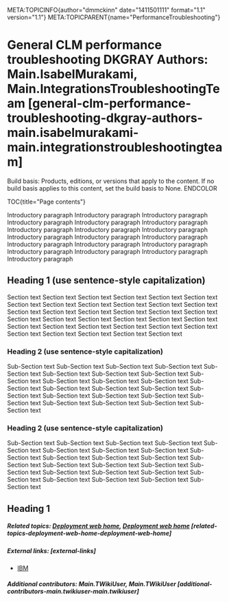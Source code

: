 META:TOPICINFO{author="dmmckinn" date="1411501111" format="1.1"
version="1.1"} META:TOPICPARENT{name="PerformanceTroubleshooting"}

# General CLM performance troubleshooting DKGRAY Authors: Main.IsabelMurakami, Main.IntegrationsTroubleshootingTeam [general-clm-performance-troubleshooting-dkgray-authors-main.isabelmurakami-main.integrationstroubleshootingteam]

Build basis: Products, editions, or versions that apply to the content.
If no build basis applies to this content, set the build basis to None.
ENDCOLOR

TOC{title="Page contents"}

Introductory paragraph Introductory paragraph Introductory paragraph
Introductory paragraph Introductory paragraph Introductory paragraph
Introductory paragraph Introductory paragraph Introductory paragraph
Introductory paragraph Introductory paragraph Introductory paragraph
Introductory paragraph Introductory paragraph Introductory paragraph
Introductory paragraph Introductory paragraph Introductory paragraph
Introductory paragraph

## Heading 1 (use sentence-style capitalization)

Section text Section text Section text Section text Section text Section
text Section text Section text Section text Section text Section text
Section text Section text Section text Section text Section text Section
text Section text Section text Section text Section text Section text
Section text Section text Section text Section text Section text Section
text Section text Section text Section text Section text Section text
Section text Section text

### Heading 2 (use sentence-style capitalization)

Sub-Section text Sub-Section text Sub-Section text Sub-Section text
Sub-Section text Sub-Section text Sub-Section text Sub-Section text
Sub-Section text Sub-Section text Sub-Section text Sub-Section text
Sub-Section text Sub-Section text Sub-Section text Sub-Section text
Sub-Section text Sub-Section text Sub-Section text Sub-Section text
Sub-Section text Sub-Section text Sub-Section text Sub-Section text
Sub-Section text

### Heading 2 (use sentence-style capitalization)

Sub-Section text Sub-Section text Sub-Section text Sub-Section text
Sub-Section text Sub-Section text Sub-Section text Sub-Section text
Sub-Section text Sub-Section text Sub-Section text Sub-Section text
Sub-Section text Sub-Section text Sub-Section text Sub-Section text
Sub-Section text Sub-Section text Sub-Section text Sub-Section text
Sub-Section text Sub-Section text Sub-Section text Sub-Section text
Sub-Section text

## Heading 1

##### Related topics: [Deployment web home](DeploymentWebHome), [Deployment web home](DeploymentWebHome) [related-topics-deployment-web-home-deployment-web-home]

##### External links: [external-links]

-   [IBM](https://www.ibm.com)

##### Additional contributors: Main.TWikiUser, Main.TWikiUser [additional-contributors-main.twikiuser-main.twikiuser]
